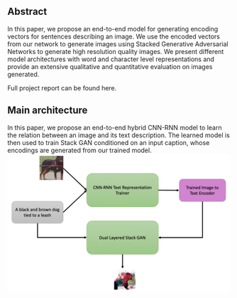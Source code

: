 ## Abstract
In this paper, we propose an end-to-end model for generating encoding vectors for sentences describing an image. We use the encoded vectors from our network to generate images using Stacked Generative Adversarial Networks to generate high resolution quality images. We present different model architectures with word and character level representations and provide an extensive qualitative and quantitative evaluation on images generated. 

Full project report can be found here.

## Main architecture
In this paper, we propose an end-to-end hybrid CNN-RNN model to learn the relation between an image and its text description. The learned model is then used to train Stack GAN conditioned on an input caption, whose encodings are generated from our trained model.
![alt text](MainArchitecture.png?raw=true "Title")

